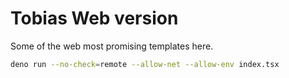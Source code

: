 # Tobias Web version

Some of the web most promising templates here.

```bash
deno run --no-check=remote --allow-net --allow-env index.tsx
```
